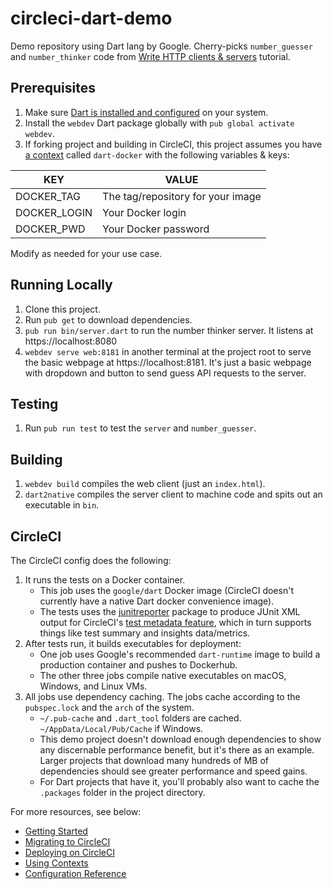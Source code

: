 # circleci-dart-demo

Demo repository using Dart lang by Google. Cherry-picks `number_guesser` and `number_thinker` code from [Write HTTP clients & servers](https://dart.dev/tutorials/server/httpserver) tutorial.

## Prerequisites
1. Make sure [Dart is installed and configured](https://dart.dev/get-dart) on your system.
1. Install the `webdev` Dart package globally with `pub global activate webdev`.
1. If forking project and building in CircleCI, this project assumes you have [a context](https://circleci.com/docs/2.0/contexts/) called `dart-docker` with the following variables & keys:

KEY           | VALUE
--------------|-----------------------------------
DOCKER_TAG    | The tag/repository for your image
DOCKER_LOGIN  | Your Docker login
DOCKER_PWD    | Your Docker password

Modify as needed for your use case.

## Running Locally
1. Clone this project.
1. Run `pub get` to download dependencies.
1. `pub run bin/server.dart` to run the number thinker server. It listens at https://localhost:8080
1. `webdev serve web:8181` in another terminal at the project root to serve the basic webpage at https://localhost:8181. It's just a basic webpage with dropdown and button to send guess API requests to the server.

## Testing
1. Run `pub run test` to test the `server` and `number_guesser`.

## Building
1. `webdev build` compiles the web client (just an `index.html`).
1. `dart2native` compiles the server client to machine code and spits out an executable in `bin`.

## CircleCI
The CircleCI config does the following:

1. It runs the tests on a Docker container.
    - This job uses the `google/dart` Docker image (CircleCI doesn't currently have a native Dart docker convenience image).
    - The tests uses the [junitreporter](https://pub.dev/packages/junitreport) package to produce JUnit XML output for CircleCI's [test metadata feature](https://circleci.com/docs/2.0/collect-test-data/), which in turn supports things like test summary and insights data/metrics.
1. After tests run, it builds executables for deployment:
    - One job uses Google's recommended `dart-runtime` image to build a production container and pushes to Dockerhub.
    - The other three jobs compile native executables on macOS, Windows, and Linux VMs.
1. All jobs use dependency caching. The jobs cache according to the `pubspec.lock` and the `arch` of the system.
    - `~/.pub-cache` and `.dart_tool` folders are cached. `~/AppData/Local/Pub/Cache` if Windows.
    - This demo project doesn't download enough dependencies to show any discernable performance benefit, but it's there as an example. Larger projects that download many hundreds of MB of dependencies should see greater performance and speed gains.
    - For Dart projects that have it, you'll probably also want to cache the `.packages` folder in the project directory.

For more resources, see below:
- [Getting Started](https://circleci.com/docs/2.0/getting-started/#section=getting-started)
- [Migrating to CircleCI](https://circleci.com/docs/2.0/migration-intro/#section=getting-started)
- [Deploying on CircleCI](https://circleci.com/docs/2.0/deployment-integrations/#section=deployment)
- [Using Contexts](https://circleci.com/docs/2.0/contexts/)
- [Configuration Reference](https://circleci.com/docs/2.0/configuration-reference/#section=configuration)
